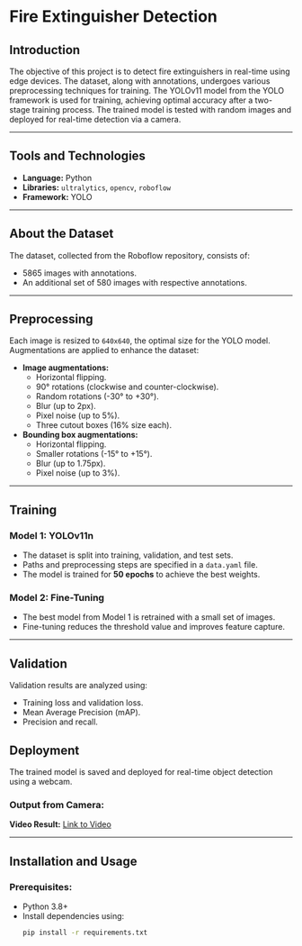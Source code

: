 # Fire Extinguisher Detection

## Introduction
The objective of this project is to detect fire extinguishers in real-time using edge devices. The dataset, along with annotations, undergoes various preprocessing techniques for training. The YOLOv11 model from the YOLO framework is used for training, achieving optimal accuracy after a two-stage training process. The trained model is tested with random images and deployed for real-time detection via a camera.

---

## Tools and Technologies
- **Language:** Python
- **Libraries:** `ultralytics`, `opencv`, `roboflow`
- **Framework:** YOLO

---

## About the Dataset
The dataset, collected from the Roboflow repository, consists of:
- 5865 images with annotations.
- An additional set of 580 images with respective annotations.

---

## Preprocessing
Each image is resized to `640x640`, the optimal size for the YOLO model. Augmentations are applied to enhance the dataset:
- **Image augmentations:**
  - Horizontal flipping.
  - 90° rotations (clockwise and counter-clockwise).
  - Random rotations (-30° to +30°).
  - Blur (up to 2px).
  - Pixel noise (up to 5%).
  - Three cutout boxes (16% size each).
- **Bounding box augmentations:**
  - Horizontal flipping.
  - Smaller rotations (-15° to +15°).
  - Blur (up to 1.75px).
  - Pixel noise (up to 3%).

---

## Training
### Model 1: YOLOv11n
- The dataset is split into training, validation, and test sets.
- Paths and preprocessing steps are specified in a `data.yaml` file.
- The model is trained for **50 epochs** to achieve the best weights.

### Model 2: Fine-Tuning
- The best model from Model 1 is retrained with a small set of images.
- Fine-tuning reduces the threshold value and improves feature capture.

---

## Validation
Validation results are analyzed using:
- Training loss and validation loss.
- Mean Average Precision (mAP).
- Precision and recall.

## Deployment
The trained model is saved and deployed for real-time object detection using a webcam.

### Output from Camera:
**Video Result:** [Link to Video](https://drive.google.com/file/d/1vnuPDUbckaBLc616Fn3f-3m1DKf8EY8A/view?usp=drive_link)

---

## Installation and Usage
### Prerequisites:
- Python 3.8+
- Install dependencies using:
  ```bash
  pip install -r requirements.txt

